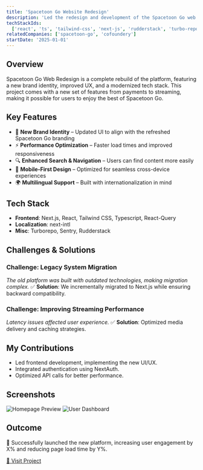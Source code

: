 ```yaml
---
title: 'Spacetoon Go Website Redesign'
description: 'Led the redesign and development of the Spacetoon Go web platform, enhancing UI/UX, performance, and responsiveness for a modern user experience.'
techStackIds:
  ['react', 'ts', 'tailwind-css', 'next-js', 'rudderstack', 'turbo-repo']
relatedCompanies: ['spacetoon-go', 'cofoundery']
startDate: '2025-01-01'
---
```


## Overview

Spacetoon Go Web Redesign is a complete rebuild of the platform, featuring a new brand identity, improved UX, and a modernized tech stack. This project comes with a new set of features from payments to streaming, making it possible for users to enjoy the best of Spacetoon Go.

## Key Features

- 🌟 **New Brand Identity** – Updated UI to align with the refreshed Spacetoon Go branding
- ⚡ **Performance Optimization** – Faster load times and improved responsiveness
- 🔍 **Enhanced Search & Navigation** – Users can find content more easily
- 📱 **Mobile-First Design** – Optimized for seamless cross-device experiences
- 🌍 **Multilingual Support** – Built with internationalization in mind

## Tech Stack

- **Frontend**: Next.js, React, Tailwind CSS, Typescript, React-Query
- **Localization**: next-intl
- **Misc**: Turborepo, Sentry, Rudderstack

## Challenges & Solutions

<!-- TODO: Update challenges -->

### Challenge: Legacy System Migration

_The old platform was built with outdated technologies, making migration complex._
✅ **Solution**: We incrementally migrated to Next.js while ensuring backward compatibility.

### Challenge: Improving Streaming Performance

_Latency issues affected user experience._
✅ **Solution**: Optimized media delivery and caching strategies.

## My Contributions

- Led frontend development, implementing the new UI/UX.
- Integrated authentication using NextAuth.
- Optimized API calls for better performance.

## Screenshots

![Homepage Preview](/images/spacetoon-go-homepage.png)
![User Dashboard](/images/spacetoon-go-dashboard.png)

## Outcome

🚀 Successfully launched the new platform, increasing user engagement by X% and reducing page load time by Y%.

[🔗 Visit Project](https://spacetoongo.com)
